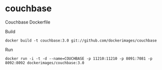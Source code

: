 couchbase
=========

Couchbase Dockerfile

Build

    docker build -t couchbase:3.0 git://github.com/dockerimages/couchbase 

Run

    docker run -i -t -d --name=COUCHBASE -p 11210:11210 -p 8091:7081 -p 8092:8092 dockerimages/couchbase:3.0
